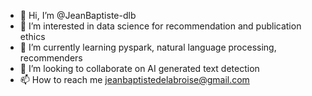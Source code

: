 - 👋 Hi, I’m @JeanBaptiste-dlb
- 👀 I’m interested in data science for recommendation and publication ethics 
- 🌱 I’m currently learning pyspark, natural language processing, recommenders
- 💞️ I’m looking to collaborate on AI generated text detection 
- 📫 How to reach me jeanbaptistedelabroise@gmail.com

